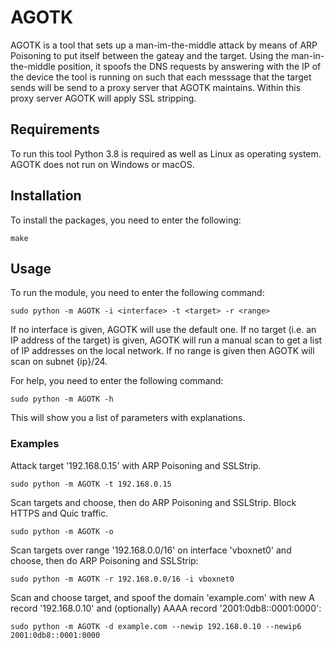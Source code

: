 # AGOTK
AGOTK is a tool that sets up a man-im-the-middle attack by means of ARP Poisoning to put itself between the gateay and the target. Using the man-in-the-middle position, it spoofs the DNS requests by answering with the IP of the device the tool is running on such that each messsage that the target sends will be send to a proxy server that AGOTK maintains. Within this proxy server AGOTK will apply SSL stripping.

## Requirements
To run this tool Python 3.8 is required as well as Linux as operating system.
AGOTK does not run on Windows or macOS.

## Installation
To install the packages, you need to enter the following:

```make```

## Usage
To run the module, you need to enter the following command:

```sudo python -m AGOTK -i <interface> -t <target> -r <range>```

If no interface is given, AGOTK will use the default one. If no target (i.e. an IP address of the target) is given, AGOTK will run a manual scan to get a list of IP addresses on the local network. If no range is given then AGOTK will scan on subnet {ip}/24.

For help, you need to enter the following command:

```sudo python -m AGOTK -h```

This will show you a list of parameters with explanations.

### Examples
Attack target '192.168.0.15' with ARP Poisoning and SSLStrip.

```sudo python -m AGOTK -t 192.168.0.15```

Scan targets and choose, then do ARP Poisoning and SSLStrip. Block HTTPS and Quic traffic.

```sudo python -m AGOTK -o```

Scan targets over range '192.168.0.0/16' on interface 'vboxnet0' and choose, then do ARP Poisoning and SSLStrip:

```sudo python -m AGOTK -r 192.168.0.0/16 -i vboxnet0```

Scan and choose target, and spoof the domain 'example.com' with new A record '192.168.0.10' and (optionally) AAAA record '2001:0db8::0001:0000':

```sudo python -m AGOTK -d example.com --newip 192.168.0.10 --newip6 2001:0db8::0001:0000``` 
